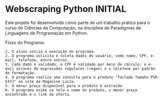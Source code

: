 # Webscraping Python INITIAL
 Este projeto foi desenvolvido como parte de um trabalho prático para o curso de Ciências da Computação, na disciplina de Paradigmas de Linguagens de Programação em Python.

 Fluxo do Programa:

    1. O aluno inicia a execução do programa.
    2. O programa solicita e coleta dados do usuário, como nome, CPF, e-mail, telefone, entre outros.
    3. Cada dado é validado: o CPF é validado por meio de cálculo, o e-mail através de expressões regulares (regex) e o telefone por padrão de formatação.
    4. O programa realiza uma consulta para o produto "Teclado Yamaha PSR-E473" no site da Magazine Luiza.
    5. O menor preço disponível para o produto é extraído.
    6. O programa exibe na tela o nome do produto, o menor preço encontrado e o link da oferta.
